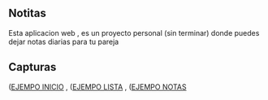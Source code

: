 ## Notitas
Esta aplicacion web , es un proyecto personal (sin terminar) donde puedes dejar notas diarias para tu pareja

## Capturas
([EJEMPO INICIO](https://i.imgur.com/bgJe1CD.png) , ([EJEMPO LISTA](https://i.imgur.com/rWQaa6S.png) , ([EJEMPO NOTAS](https://i.imgur.com/YQNM7FS.png)
